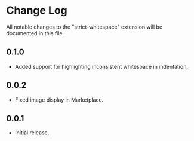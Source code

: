 # Change Log
All notable changes to the "strict-whitespace" extension will be documented in this file.

## 0.1.0

- Added support for highlighting inconsistent whitespace in indentation.

## 0.0.2

- Fixed image display in Marketplace.

## 0.0.1

- Initial release.
